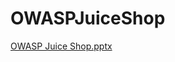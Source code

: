 # OWASPJuiceShop
[OWASP Juice Shop.pptx](https://github.com/cabby1234/OWASPJuiceShop/files/13610735/OWASP.Juice.Shop.pptx)
